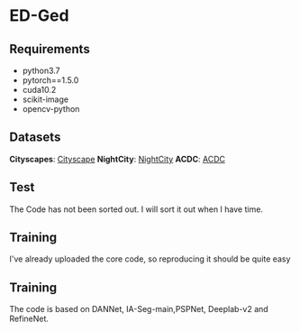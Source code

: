 # ED-Ged
## Requirements
* python3.7
* pytorch==1.5.0
* cuda10.2
* scikit-image
* opencv-python
## Datasets 
**Cityscapes**:  [Cityscape](https://www.cityscapes-dataset.com/) 
**NightCity**:  [NightCity](https://dmcv.sjtu.edu.cn/people/phd/tanxin/NightCity/index.html/) 
**ACDC**:  [ACDC](https://acdc.vision.ee.ethz.ch/) 
## Test
The Code has not been sorted out. I will sort it out when I have time.

## Training 
I've already uploaded the core code, so reproducing it should be quite easy
## Training 
The code is based on DANNet, IA-Seg-main,PSPNet, Deeplab-v2 and RefineNet.
